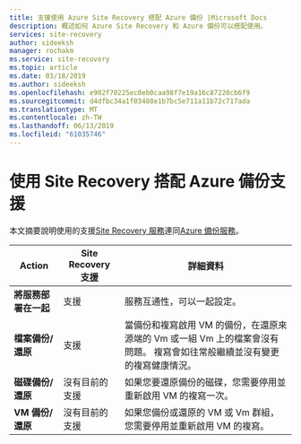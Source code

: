 ```yaml
---
title: 支援使用 Azure Site Recovery 搭配 Azure 備份 |Microsoft Docs
description: 概述如何 Azure Site Recovery 和 Azure 備份可以搭配使用。
services: site-recovery
author: sideeksh
manager: rochakm
ms.service: site-recovery
ms.topic: article
ms.date: 03/18/2019
ms.author: sideeksh
ms.openlocfilehash: e902f70225ec0eb0caa98f7e19a16c87220cb6f9
ms.sourcegitcommit: d4dfbc34a1f03488e1b7bc5e711a11b72c717ada
ms.translationtype: MT
ms.contentlocale: zh-TW
ms.lasthandoff: 06/13/2019
ms.locfileid: "61035746"
---
```

# <a name="support-for-using-site-recovery-with-azure-backup"></a>使用 Site Recovery 搭配 Azure 備份支援

本文摘要說明使用的支援[Site Recovery 服務](site-recovery-overview.md)連同[Azure 備份服務](https://docs.microsoft.com/azure/backup/backup-overview)。

**Action** | **Site Recovery 支援** | **詳細資料**
--- | --- | ---
**將服務部署在一起** | 支援 | 服務互通性，可以一起設定。
**檔案備份/還原** | 支援 | 當備份和複寫啟用 VM 的備份，在還原來源端的 Vm 或一組 Vm 上的檔案會沒有問題。 複寫會如往常般繼續並沒有變更的複寫健康情況。
**磁碟備份/還原** | 沒有目前的支援 | 如果您要還原備份的磁碟，您需要停用並重新啟用 VM 的複寫一次。
**VM 備份/還原** | 沒有目前的支援 | 如果您備份或還原的 VM 或 Vm 群組，您需要停用並重新啟用 VM 的複寫。  


